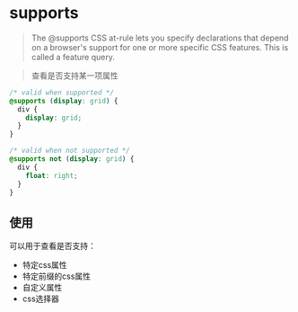 # supports

> The @supports CSS at-rule lets you specify declarations that depend on a browser's support for one or more specific CSS features. This is called a feature query.

> 查看是否支持某一项属性

```css
/* valid when supported */
@supports (display: grid) {
  div {
    display: grid;
  }
}

/* valid when not supported */
@supports not (display: grid) {
  div {
    float: right;
  }
}
```

## 使用

可以用于查看是否支持：

- 特定css属性
- 特定前缀的css属性
- 自定义属性
- css选择器